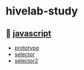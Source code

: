 # hivelab-study

## 📌 [javascript](https://aryeong.github.io/hivelab-study/javascript/javascript-day01.html)
  - [prototype](https://aryeong.github.io/hivelab-study/javascript/exam1/prototype.html)
  - [selector](https://aryeong.github.io/hivelab-study/javascript/exam1/selector.html)
  - [selector2](https://aryeong.github.io/hivelab-study/javascript/exam1/selector2.html)

